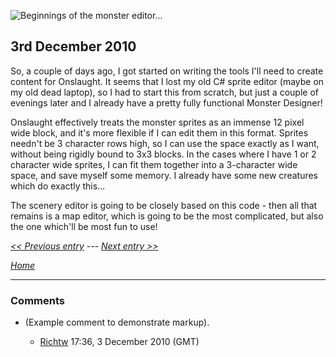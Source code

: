 ![Beginnings of the monster editor...](../../retrosoftwarecouk_wiki-20160918-wikidump/images/MonsterEditor.png "Beginnings of the monster editor...")

## 3rd December 2010

So, a couple of days ago, I got started on writing the tools I'll need to create content for Onslaught. It seems that I lost my old C\# sprite editor (maybe on my old dead laptop), so I had to start this from scratch, but just a couple of evenings later and I already have a pretty fully functional Monster Designer!

Onslaught effectively treats the monster sprites as an immense 12 pixel wide block, and it's more flexible if I can edit them in this format. Sprites needn't be 3 character rows high, so I can use the space exactly as I want, without being rigidly bound to 3x3 blocks. In the cases where I have 1 or 2 character wide sprites, I can fit them together into a 3-character wide space, and save myself some memory. I already have some new creatures which do exactly this...

The scenery editor is going to be closely based on this code - then all that remains is a map editor, which is going to be the most complicated, but also the one which'll be most fun to use!

_[&lt;&lt; Previous entry](OnslaughtDiary20101201 "wikilink")_ --- _[Next entry &gt;&gt;](OnslaughtDiary20110527 "wikilink")_

_[Home](OnslaughtDiary "wikilink")_

---

### Comments

- (Example comment to demonstrate markup).

  - [Richtw](User%3ARichtw "wikilink") 17:36, 3 December 2010 (GMT)
